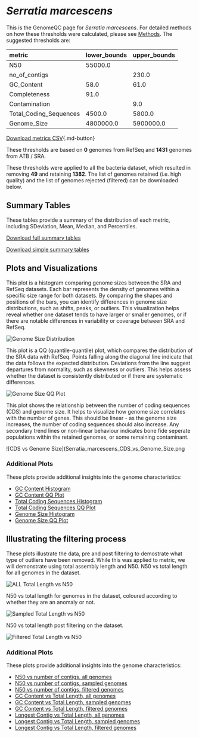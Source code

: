 # *Serratia marcescens*

This is the GenomeQC page for *Serratia marcescens*. For detailed methods on how these thresholds were calculated, please see [Methods](/methods).
The suggested thresholds are: 

| metric                 | lower_bounds   | upper_bounds   |
|:-----------------------|:---------------|:---------------|
| N50                    | 55000.0        |                |
| no_of_contigs          |                | 230.0          |
| GC_Content             | 58.0           | 61.0           |
| Completeness           | 91.0           |                |
| Contamination          |                | 9.0            |
| Total_Coding_Sequences | 4500.0         | 5800.0         |
| Genome_Size            | 4800000.0      | 5900000.0      |

[Download metrics CSV](/Serratia/Serratia_marcescens/Serratia_marcescens_metrics.csv){.md-button}


These thresholds are based on **0** genomes from RefSeq and **1431** genomes from ATB / SRA.

These thresholds were applied to all the bacteria dataset, which resulted in removing **49** and retaining **1382**.
The list of genomes retained (i.e. high quality) and the list of genomes rejected (filtered) can be downloaded below. 


## Summary Tables
These tables provide a summary of the distribution of each metric, including SDeviation, Mean, Median, and Percentiles.

[Download full summary tables](/Serratia/Serratia_marcescens/summary.csv)

[Download simple summary tables](/Serratia/Serratia_marcescens/selected_summary.csv)

## Plots and Visualizations

This plot is a histogram comparing genome sizes between the SRA and RefSeq datasets. Each bar represents the density of genomes within a specific size range for both datasets. By comparing the shapes and positions of the bars, you can identify differences in genome size distributions, such as shifts, peaks, or outliers. This visualization helps reveal whether one dataset tends to have larger or smaller genomes, or if there are notable differences in variability or coverage between SRA and RefSeq.

![Genome Size Distribution](Genome_Size_refseq_histogram_kde.png)

This plot is a QQ (quantile-quantile) plot, which compares the distribution of the SRA data with RefSeq. Points falling along the diagonal line indicate that the data follows the expected distribution. Deviations from the line suggest departures from normality, such as skewness or outliers. This helps assess whether the dataset is consistently distributed or if there are systematic differences.

![Genome Size QQ Plot](Genome_Size_refseq_qqplot.png)

This plot shows the relationship between the number of coding sequences (CDS) and genome size. It helps to visualize how genome size correlates with the number of genes. This should be linear - as the genome size increases, the number of coding sequences should also increase. Any secondary trend lines or non-linear behaviour indicates bone fide seperate populations within the retained genomes, or some remaining contaminant. 

![CDS vs Genome Size](Serratia_marcescens_CDS_vs_Genome_Size.png

### Additional Plots

These plots provide additional insights into the genome characteristics:

- [GC Content Histogram](Serratia_marcescens_GC_Content_refseq_histogram_kde.png)
- [GC Content QQ Plot](Serratia_marcescens_GC_Content_refseq_qqplot.png)
- [Total Coding Sequences Histogram](Serratia_marcescens_Total_Coding_Sequences_refseq_histogram_kde.png)
- [Total Coding Sequences QQ Plot](Serratia_marcescens_Total_Coding_Sequences_refseq_qqplot.png)
- [Genome Size Histogram](Serratia_marcescens_Genome_Size_refseq_histogram_kde.png)
- [Genome Size QQ Plot](Serratia_marcescens_Genome_Size_refseq_qqplot.png)
## Illustrating the filtering process
These plots illustrate the data, pre and post filtering to demostrate what type of outliers have been removed. While this was applied to metric, we will demonstrate using total assembly length and N50.
N50 vs total length for all genomes in the dataset.

![ALL Total Length vs N50](Serratia_marcescens_all_total_length_N50.png)

N50 vs total length for genomes in the dataset, coloured according to whether they are an anomaly or not.

![Sampled Total Length vs N50](Serratia_marcescens_sample_total_length_N50.png)

N50 vs total length post filtering on the dataset.

![Filtered Total Length vs N50](Serratia_marcescens_filt_total_length_N50.png)

### Additional Plots

These plots provide additional insights into the genome characteristics:

- [N50 vs number of contigs, all genomes](Serratia_marcescens_all_N50_number.png)
- [N50 vs number of contigs, sampled genomes](Serratia_marcescens_sample_N50_number.png)
- [N50 vs number of contigs, filtered genomes](Serratia_marcescens_filt_N50_number.png)
- [GC Content vs Total Length, all genomes](Serratia_marcescens_all_total_length_GC_Content.png)
- [GC Content vs Total Length, sampled genomes](Serratia_marcescens_sample_total_length_GC_Content.png)
- [GC Content vs Total Length, filtered genomes](Serratia_marcescens_filt_total_length_GC_Content.png)
- [Longest Contig vs Total Length, all genomes](Serratia_marcescens_all_total_length_longest.png)
- [Longest Contig vs Total Length, sampled genomes](Serratia_marcescens_sample_total_length_longest.png)
- [Longest Contig vs Total Length, filtered genomes](Serratia_marcescens_filt_total_length_longest.png)
